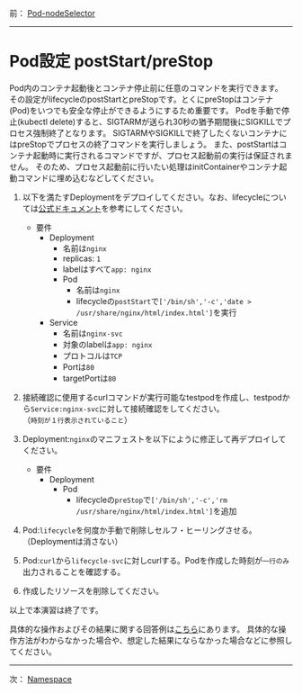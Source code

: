 前： [Pod-nodeSelector](Pod-nodeSelector.md)  

---

# Pod設定 postStart/preStop

Pod内のコンテナ起動後とコンテナ停止前に任意のコマンドを実行できます。
その設定がlifecycleのpostStartとpreStopです。とくにpreStopはコンテナ(Pod)をいつでも安全な停止ができるようにするため重要です。
Podを手動で停止(kubectl delete)すると、SIGTARMが送られ30秒の猶予期間後にSIGKILLでプロセス強制終了となります。
SIGTARMやSIGKILLで終了したくないコンテナにはpreStopでプロセスの終了コマンドを実行しましょう。
また、postStartはコンテナ起動時に実行されるコマンドですが、プロセス起動前の実行は保証されません。
そのため、プロセス起動前に行いたい処理はinitContainerやコンテナ起動コマンドに埋め込むなどしてください。

1. 以下を満たすDeploymentをデプロイしてください。なお、lifecycleについては[公式ドキュメント][1]を参考にしてください。

   - 要件
     - Deployment
       - 名前は`nginx`
       - replicas: `1`
       - labelはすべて`app: nginx`
       - Pod
         - 名前は`nginx`
         - lifecycleの`postStart`で`['/bin/sh','-c','date > /usr/share/nginx/html/index.html']`を実行
     - Service
       - 名前は`nginx-svc`
       - 対象のlabelは`app: nginx`
       - プロトコルは`TCP`
       - Portは`80`
       - targetPortは`80`

1. 接続確認に使用するcurlコマンドが実行可能なtestpodを作成し、testpodから`Service:nginx-svc`に対して接続確認をしてください。  
  （`時刻が１行表示されていること`）

1. Deployment:`nginx`のマニフェストを以下にように修正して再デプロイしてください。

   - 要件
     - Deployment
       - Pod
         - lifecycleの`preStop`で`['/bin/sh','-c','rm /usr/share/nginx/html/index.html']`を追加

1. Pod:`lifecycle`を何度か手動で削除しセルフ・ヒーリングさせる。（Deploymentは消さない）

1. Pod:`curl`から`lifecycle-svc`に対しcurlする。Podを作成した時刻が`一行のみ`出力されることを確認する。

1. 作成したリソースを削除してください。

以上で本演習は終了です。

具体的な操作およびその結果に関する回答例は[こちら](../ans/Pod-lifecycle_answer.md)にあります。
具体的な操作方法がわからなかった場合や、想定した結果にならなかった場合などに参照してください。

[1]:https://kubernetes.io/ja/docs/tasks/configure-pod-container/attach-handler-lifecycle-event/

---

次： [Namespace](Namespace.md)  
